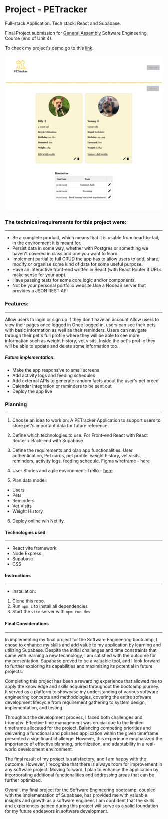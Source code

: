 # Project - PETracker

Full-stack Application. 
Tech stack: React and Supabase.

Final Project submission for [General Assembly](https://generalassemb.ly) Software Engineering Course (end of Unit 4). 

To check my project's demo go to this [link](https://majestic-parfait-d3caa8.netlify.app).

![PETracker](./src/assets/images/PETracker-homepage.jpg) 

### **The technical requirements for this project were:**
---
* Be a complete product, which means that it is usable from head-to-tail, in the environment it is meant for.
* Persist data in some way, whether with Postgres or something we haven't covered in class and one you want to learn.
* Implement partial to full CRUD the app has to allow users to add, share, modify or organise some kind of data for some useful purpose.
* Have an interactive front-end written in React (with React Router if URLs make sense for your app).
* Have passing tests for some core logic and/or components.
* Not be your personal portfolio website.Use a NodeJS server that provides a JSON REST API


### Features:
---
Allow users to login or sign up if they don't have an account
Allow users to view their pages once logged in
Once logged in, users can see their pets with basic information as well as their reminders. 
Users can navigate through their pet's full profile where they will be able to see more information such as weight history, vet visits. Inside the pet's profile they will be able to update and delete some information too.


##### Future implementation:
- Make the app responsive to small screens
- Add activity logs and feeding schedules
- Add external APIs to generate random facts about the user's pet breed
- Calendar integration or reminders to be sent out
- Deploy the app live


### **Planning**
---

1. Choose an idea to work on: A PETracker Application to support users to store pet's important data for future reference.

2. Define which technologies to use: For Front-end React with React Router + Back-end with Supabase

3. Define the requirements and plan app functionalities: User authentication, Pet cards, pet profile, weight history, vet visits, reminders, activity logs, feeding schedule. Figma wireframe - [here](https://www.figma.com/file/C2i30aV7d0MwZ4cELlamUh/Job-tracker-(Copy)?type=whiteboard&node-id=0-1&t=0QTJGoVF7A3SO1Nz-0)

4. User Stories and agile environment: Trello - [here](https://trello.com/b/TwVwdIbf/petracker-user-story-board)

5. Plan data model:
- Users
- Pets
- Reminders
- Vet Visits 
- Weight History

6. Deploy online wih Netlify.


#### **Technologies used**
---
- React vite framework
- Node Express
- Supabase
- CSS

#### **Instructions**
---
- Installation:
1. Clone this repo.
2. Run `npm i` to install all dependencies
3. Start the `vite` server with `npm run dev`


#### **Final Considerations**
---
In implementing my final project for the Software Engineering bootcamp, I chose to enhance my skills and add value to my application by learning and utilizing Supabase. Despite the initial challenges and time constraints that came with learning a new technology, I am satisfied with the outcome for my presentation. Supabase proved to be a valuable tool, and I look forward to further exploring its capabilities and maximizing its potential in future projects.

Completing this project has been a rewarding experience that allowed me to apply the knowledge and skills acquired throughout the bootcamp journey. It served as a platform to showcase my understanding of various software engineering concepts and methodologies, covering the entire software development lifecycle from requirement gathering to system design, implementation, and testing.

Throughout the development process, I faced both challenges and triumphs. Effective time management was crucial due to the limited timeframe allocated for the project. Balancing competing priorities and delivering a functional and polished application within the given timeframe presented a significant challenge. However, this experience emphasized the importance of effective planning, prioritization, and adaptability in a real-world development environment.

The final result of my project is satisfactory, and I am happy with the outcome. However, I recognize that there is always room for improvement in any software project. Moving forward, I plan to enhance the application by incorporating additional functionalities and addressing areas that can be further optimized.

Overall, my final project for the Software Engineering bootcamp, coupled with the implementation of Supabase, has provided me with valuable insights and growth as a software engineer. I am confident that the skills and experiences gained during this project will serve as a solid foundation for my future endeavors in software development.
